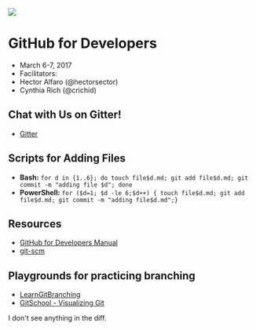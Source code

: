 <img src="http://kids.nationalgeographic.com/content/dam/kids/photos/animals/Mammals/H-P/platypus-closeup.jpg" />

# GitHub for Developers

- March 6-7, 2017
- Facilitators:
 - Hector Alfaro (@hectorsector)
 - Cynthia Rich (@crichid)

## Chat with Us on Gitter!
- [Gitter](https://gitter.im/dev-mar-6/Lobby?utm_source=share-link&utm_medium=link&utm_campaign=share-link)

## Scripts for Adding Files

- **Bash:** `for d in {1..6}; do touch file$d.md; git add file$d.md; git commit -m "adding file $d"; done`
- **PowerShell:** `for ($d=1; $d -le 6;$d++) { touch file$d.md; git add file$d.md; git commit -m "adding file$d.md";}`

## Resources

- [GitHub for Developers Manual](https://github.github.io/training-manual/)
- [git-scm](https://git-scm.com)

## Playgrounds for practicing branching
- [LearnGitBranching](http://learngitbranching.js.org/?NODEMO)
- [GitSchool - Visualizing Git](http://git-school.github.io/visualizing-git/)

I don't see anything in the diff.
